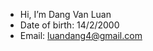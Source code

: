 - Hi, I’m Dang Van Luan
- Date of birth: 14/2/2000
- Email: luandang4@gmail.com


<!---
luandang4/luandang4 is a ✨ special ✨ repository because its `README.md` (this file) appears on your GitHub profile.
You can click the Preview link to take a look at your changes.
--->
